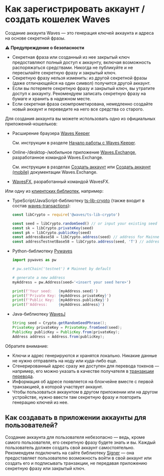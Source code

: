 # Как зарегистрировать аккаунт / создать кошелек Waves

Создание аккаунта Waves — это генерация ключей аккаунта и адреса на основе секретной фразы. 

:warning: **Предупреждение о безопасности**
* Секретная фраза или созданный из нее закрытый ключ предоставляют полный доступ к аккаунту, включая возможность распоряжаться средствами. Никогда не публикуйте и не пересылайте секретную фразу и закрытый ключ.
* Секретную фразу нельзя изменить: из другой секретной фразы (даже отличающейся на один символ) получится другой аккаунт.
* Если вы потеряете секретную фразу и закрытый ключ, вы утратите доступ к аккаунту. Рекомендуем записать секретную фразу на бумаге и хранить в надежном месте.
* Если секретная фраза скомпрометирована, немедленно создайте новый аккаунт и переведите на него все средства со старого.

Для создания аккаунта вы можете использовать одно из официальных приложений-кошельков:

* Расширение браузера [Waves Keeper](/ru/ecosystem/waves-keeper/)

   См. инструкции в разделе [Начало работы с Waves Keeper](https://docs.waves.tech/ru/ecosystem/waves-keeper/getting-started-with-keeper).

* Online-/desktop-/мобильное приложение [Waves.Exchange](https://waves.exchange/), разработанное командой Waves.Exchange.

   См. инструкции в разделах [Создать аккаунт](https://docs.waves.exchange/ru/waves-exchange/waves-exchange-online-desktop/online-desktop-account/online-desktop-creation) или [Создать аккаунт (mobile)](https://docs.waves.exchange/ru/waves-exchange/waves-exchange-mobile/mobile-account/mobile-creation) документации Waves.Exchange.

* [WavesFX](https://wavesfx.github.io/), разработанный командой WavesFX.

Или одну из [клиентских библиотек](/ru/building-apps/waves-api-and-sdk/client-libraries/), например:

* TypeScript/JavaScript-библиотеку [ts-lib-crypto](https://github.com/wavesplatform/ts-lib-crypto) (также входит в состав [waves-transactions](https://wavesplatform.github.io/waves-transactions/index.html)):

   ```javascript
   const libCrypto = require('@waves/ts-lib-crypto')

   const seed = libCrypto.randomSeed() // or input your existing seed
   const sk = libCrypto.privateKey(seed)
   const pk = libCrypto.publicKey(seed)
   const addressBase58 = libCrypto.address(seed) // address for Mainnet
   const addressTestnetBase58 = libCrypto.address(seed, 'T') // address for Testnet
   ```

* Python-библиотеку [Pywaves](https://github.com/PyWaves/PyWaves)

   ```python
   import pywaves as pw

   # pw.setChain('testnet') # Mainnet by default

   # generate a new address
   myAddress = pw.Address(seed='<insert your seed here>')

   print(f'Your seed:   {myAddress.seed}')
   print(f'Private Key: {myAddress.privateKey}')
   print(f'Public Key:  {myAddress.publicKey}')
   print(f'Address:     {myAddress.address}')
   ```

* Java-библиотеку [WavesJ]()

   ```java
   String seed = Crypto.getRandomSeedPhrase();
   PrivateKey privateKey = PrivateKey.fromSeed(seed);
   PublicKey publicKey = PublicKey.from(privateKey);
   Address address = Address.from(publicKey);
   ```

Обратите внимание:
* Ключи и адрес генерируются и хранятся локально. Никакие данные не нужно отправлять на ноду или куда-либо еще.
* Cгенерированный адрес сразу же доступен для перевода токенов — например, его можно указать в качестве получателя в [транзакции перевода](/ru/blockchain/transaction-type/transfer-transaction).
* Информация об адресе появляется на блокчейне вместе с первой транзакцией, в которой участвует аккаунт.
* Чтобы пользоваться аккаунтом в другом приложении или на другом устройстве, нужно ввести там секретную фразу и повторить генерацию ключей из нее.

## Как создавать в приложении аккаунты для пользователей?

Cоздание аккаунта для пользователя небезопасно — ведь, кроме самого пользователя, его секретную фразу будете знать и вы. Каждый пользователь должен создать свой аккаунт самостоятельно. Рекомендуем подключить на сайте библиотеку [Signer](/ru/building-apps/waves-api-and-sdk/client-libraries/signer) — она предоставляет пользователю возможность войти в свой аккаунт или создать его и подписывать транзакции, не передавая приложению секретную фразу или закрытый ключ.
